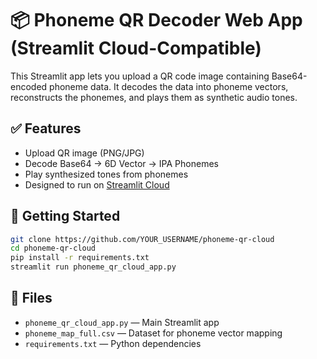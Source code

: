 # 📦 Phoneme QR Decoder Web App (Streamlit Cloud-Compatible)

This Streamlit app lets you upload a QR code image containing Base64-encoded phoneme data. It decodes the data into phoneme vectors, reconstructs the phonemes, and plays them as synthetic audio tones.

## ✅ Features

- Upload QR image (PNG/JPG)
- Decode Base64 → 6D Vector → IPA Phonemes
- Play synthesized tones from phonemes
- Designed to run on [Streamlit Cloud](https://streamlit.io/cloud)

## 🚀 Getting Started

```bash
git clone https://github.com/YOUR_USERNAME/phoneme-qr-cloud
cd phoneme-qr-cloud
pip install -r requirements.txt
streamlit run phoneme_qr_cloud_app.py
```

## 📁 Files

- `phoneme_qr_cloud_app.py` — Main Streamlit app
- `phoneme_map_full.csv` — Dataset for phoneme vector mapping
- `requirements.txt` — Python dependencies
